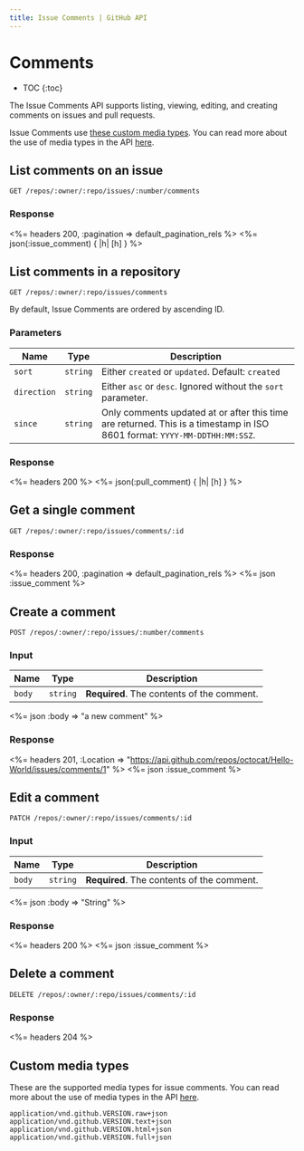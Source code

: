 ```yaml
---
title: Issue Comments | GitHub API
---
```


# Comments

* TOC
{:toc}

The Issue Comments API supports listing, viewing, editing, and creating
comments on issues and pull requests.

Issue Comments use [these custom media types](#custom-media-types).
You can read more about the use of media types in the API
[here](/v3/media/).

## List comments on an issue

    GET /repos/:owner/:repo/issues/:number/comments

### Response

<%= headers 200, :pagination => default_pagination_rels %>
<%= json(:issue_comment) { |h| [h] } %>

## List comments in a repository

    GET /repos/:owner/:repo/issues/comments

By default, Issue Comments are ordered by ascending ID.

### Parameters

Name | Type | Description
-----|------|--------------
`sort`|`string` | Either `created` or `updated`. Default: `created`
`direction`|`string` | Either `asc` or `desc`. Ignored without the `sort` parameter.
`since`|`string` | Only comments updated at or after this time are returned. This is a timestamp in ISO 8601 format: `YYYY-MM-DDTHH:MM:SSZ`.


### Response

<%= headers 200 %>
<%= json(:pull_comment) { |h| [h] } %>

## Get a single comment

    GET /repos/:owner/:repo/issues/comments/:id

### Response

<%= headers 200, :pagination => default_pagination_rels %>
<%= json :issue_comment %>

## Create a comment

    POST /repos/:owner/:repo/issues/:number/comments

### Input

Name | Type | Description
-----|------|--------------
`body`|`string` | **Required**. The contents of the comment.


<%= json :body => "a new comment" %>

### Response

<%= headers 201,
      :Location =>
"https://api.github.com/repos/octocat/Hello-World/issues/comments/1" %>
<%= json :issue_comment %>

## Edit a comment

    PATCH /repos/:owner/:repo/issues/comments/:id

### Input

Name | Type | Description
-----|------|--------------
`body`|`string` | **Required**. The contents of the comment.


<%= json :body => "String" %>

### Response

<%= headers 200 %>
<%= json :issue_comment %>

## Delete a comment

    DELETE /repos/:owner/:repo/issues/comments/:id

### Response

<%= headers 204 %>

## Custom media types

These are the supported media types for issue comments. You can read more
about the use of media types in the API [here](/v3/media/).

    application/vnd.github.VERSION.raw+json
    application/vnd.github.VERSION.text+json
    application/vnd.github.VERSION.html+json
    application/vnd.github.VERSION.full+json
